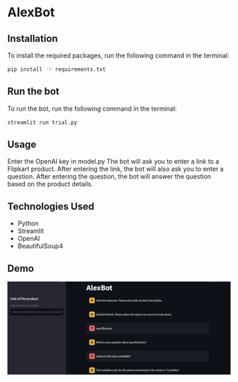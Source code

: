 # AlexBot


## Installation
To install the required packages, run the following command in the terminal:

```bash
pip install -r requirements.txt
```

## Run the bot
To run the bot, run the following command in the terminal:

```bash
streamlit run trial.py
```

## Usage
Enter the OpenAI key in model.py
The bot will ask you to enter a link to a Flipkart product. After entering the link, the bot will also ask you to enter a question. After entering the question, the bot will answer the question based on the product details.

## Technologies Used
- Python
- Streamlit
- OpenAI
- BeautifulSoup4

## Demo
![Demo Image of the app](./AlexBot.png)
